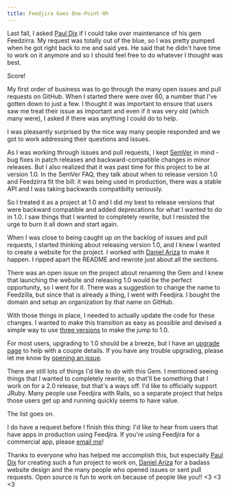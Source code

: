 ```yaml
---
title: Feedjira Goes One-Point-Oh
---
```


Last fall, I asked [Paul Dix][p] if I could take over maintenance of his gem
Feedzirra. My request was totally out of the blue, so I was pretty pumped when
he got right back to me and said yes. He said that he didn't have time to work
on it anymore and so I should feel free to do whatever I thought was best.

[p]: http://www.pauldix.net

Score!

My first order of business was to go through the many open issues and pull
requests on GitHub. When I started there were over 60, a number that I've gotten
down to just a few. I thought it was important to ensure that users saw me treat
their issue as important and even if it was very old (which many were), I asked
if there was anything I could do to help.

I was pleasantly surprised by the nice way many people responded and we got to
work addressing their questions and issues.

As I was working through issues and pull requests, I kept [SemVer][s] in mind -
bug fixes in patch releases and backward-compatible changes in minor releases.
But I also realized that it was past time for this project to be at version 1.0.
In the SemVer FAQ, they talk about when to release version 1.0 and Feedzirra fit
the bill: it was being used in production, there was a stable API and I was
taking backwards compatibilty seriously.

[s]: http://semver.org

So I treated it as a project at 1.0 and I did my best to release versions that
were backward compatible and added deprecations for what I wanted to do in 1.0.
I saw things that I wanted to completely rewrite, but I resisted the urge to
burn it all down and start again.

When I was close to being caught up on the backlog of issues and pull requests,
I started thinking about releasing version 1.0, and I knew I wanted to create a
website for the project. I worked with [Daniel Ariza][d] to make it happen. I
ripped apart the README and rewrote just about all the sections.

[d]: http://danielariza.com

There was an open issue on the project about renaming the Gem and I knew that
launching the website and releasing 1.0 would be the perfect opportunity, so I
went for it. There was a suggestion to change the name to Feedzilla, but since
that is already a thing, I went with Feedjira. I bought the domain and setup an
organization by that name on GitHub.

With those things in place, I needed to actually update the code for these
changes. I wanted to make this transition as easy as possible and devised a
simple way to use [three versions][v] to make the jump to 1.0.

[v]: /versions.html

For most users, upgrading to 1.0 should be a breeze, but I have an [upgrade
page][u] to help with a couple details. If you have any trouble upgrading,
please let me know by [opening an issue][i].

[u]: /upgrading.html
[i]: https://github.com/feedjira/feedjira/issues

There are still lots of things I'd like to do with this Gem. I mentioned seeing
things that I wanted to completely rewrite, so that'll be something that I work
on for a 2.0 release, but that's a ways off. I'd like to officially support
JRuby. Many people use Feedjira with Rails, so a separate project that helps
those users get up and running quickly seems to have value.

The list goes on.

I do have a request before I finish this thing: I'd like to hear from users that
have apps in production using Feedjira. If you're using Feedjira for a
commercial app, please [email me][e]!

[e]: feedjira@gmail.com

Thanks to everyone who has helped me accomplish this, but especially [Paul
Dix][p] for creating such a fun project to work on, [Daniel Ariza][d] for a
badass website design and the many people who opened issues or sent pull
requests. Open source is fun to work on because of people like you!! <3 <3 <3
